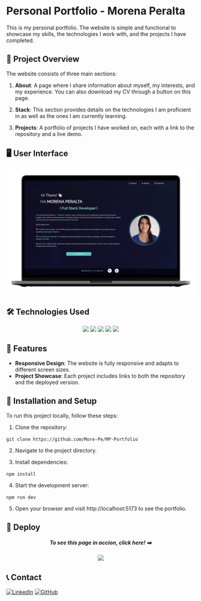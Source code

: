 # Personal Portfolio - Morena Peralta

This is my personal portfolio. The website is simple and functional to showcase my skills, the technologies I work with, and the projects I have completed.

## 🚀 Project Overview

The website consists of three main sections:

1. **About**: A page where I share information about myself, my interests, and my experience. You can also download my CV through a button on this page.

2. **Stack**: This section provides details on the technologies I am proficient in as well as the ones I am currently learning.

3. **Projects**: A portfolio of projects I have worked on, each with a link to the repository and a live demo.

## 🖥️ User Interface
<div align="center">
    <img src="./src/assets/img-readme.png">
</div>

## 🛠️ Technologies Used

<div align="center">
<a href="https://developer.mozilla.org/es/docs/Web/HTML"><img src= "https://img.shields.io/badge/HTML5-FF6C37?style=for-the-badge&logo=HTML5&logoColor=white"/></a>
<a href="https://developer.mozilla.org/es/docs/Web/CSS"><img src= "https://img.shields.io/badge/css-1D7CF2?style=for-the-badge&logo=css3&logoColor=white"/></a>
<a href="https://reactjs.org/"><img src="https://img.shields.io/badge/React-61DAFB?style=for-the-badge&logo=react&logoColor=black"/></a>
<a href="https://vitejs.dev/"><img src="https://img.shields.io/badge/Vite-B73BFE?style=for-the-badge&logo=vite&logoColor=FFD62E"/></a>
<a href="https://pages.github.com/"><img src="https://img.shields.io/badge/GitHub_Pages-222222?style=for-the-badge&logo=github&logoColor=white"/></a>
</div>

## 🌟 Features

- **Responsive Design**: The website is fully responsive and adapts to different screen sizes.
- **Project Showcase**: Each project includes links to both the repository and the deployed version.

## 📂 Installation and Setup

To run this project locally, follow these steps:

1. Clone the repository:

```git clone https://github.com/More-Pe/MP-Portfolio```

2. Navigate to the project directory.

3. Install dependencies:

```npm install```

4. Start the development server:

```npm run dev```

5. Open your browser and visit http://localhost:5173 to see the portfolio.

## 🚀 Deploy

<div align="center"><h5>To see this page in accion, click here! ⮕ </h5><a href="https://more-pe.github.io/MP-Portfolio/" target="_blank"><img src="https://img.shields.io/badge/my_portfolio-235?style=for-the-badge&logo=ko-fi&logoColor=cyan"></a>
</div>

## 📞 Contact

<a href=https://www.linkedin.com/in/morena-peralta-almada target="blank">![LinkedIn](https://img.shields.io/badge/LinkedIn-0077B5?style=for-the-badge&logo=linkedin&logoColor=white)</a> <a href=https://www.github.com/More-Pe target="blank">![GitHub](https://img.shields.io/badge/GitHub-100000?style=for-the-badge&logo=github&logoColor=white)</a>
